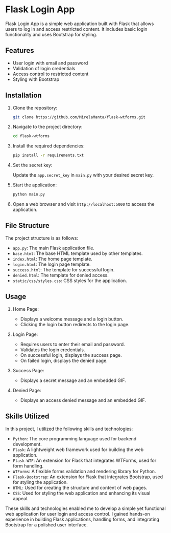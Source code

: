 # Flask Login App

Flask Login App is a simple web application built with Flask that allows users to log in and access restricted content. It includes basic login functionality and uses Bootstrap for styling.

## Features

- User login with email and password
- Validation of login credentials
- Access control to restricted content
- Styling with Bootstrap

## Installation

1. Clone the repository:

   ```bash
   git clone https://github.com/MirelaManta/flask-wtforms.git
   ```

2. Navigate to the project directory:

   ```bash
   cd flask-wtforms
   ```

3. Install the required dependencies:

   ```bash
   pip install -r requirements.txt
   ```

4. Set the secret key:

   Update the `app.secret_key` in `main.py` with your desired secret key.

5. Start the application:

   ```bash
   python main.py
   ```

6. Open a web browser and visit `http://localhost:5000` to access the application.

## File Structure

The project structure is as follows:

- `app.py`: The main Flask application file.
- `base.html`: The base HTML template used by other templates.
- `index.html`: The home page template.
- `login.html`: The login page template.
- `success.html`: The template for successful login.
- `denied.html`: The template for denied access.
- `static/css/styles.css`: CSS styles for the application.

## Usage

1. Home Page:
   - Displays a welcome message and a login button.
   - Clicking the login button redirects to the login page.

2. Login Page:
   - Requires users to enter their email and password.
   - Validates the login credentials.
   - On successful login, displays the success page.
   - On failed login, displays the denied page.

3. Success Page:
   - Displays a secret message and an embedded GIF.

4. Denied Page:
   - Displays an access denied message and an embedded GIF.
   
## Skills Utilized

In this project, I utilized the following skills and technologies:

- `Python`: The core programming language used for backend development.
- `Flask`: A lightweight web framework used for building the web application.
- `Flask-WTF`: An extension for Flask that integrates WTForms, used for form handling.
- `WTForms`: A flexible forms validation and rendering library for Python.
- `Flask-Bootstrap`: An extension for Flask that integrates Bootstrap, used for styling the application.
- `HTML`: Used for creating the structure and content of web pages.
- `CSS`: Used for styling the web application and enhancing its visual appeal.

These skills and technologies enabled me to develop a simple yet functional web application for user login and access control. I gained hands-on experience in building Flask applications, handling forms, and integrating Bootstrap for a polished user interface.
